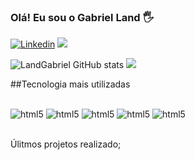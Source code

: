 
### Olá! Eu sou o Gabriel Land 🖐️

[![Linkedin](https://img.shields.io/badge/LinkedIn-0077B5?style=for-the-badge&logo=linkedin&logoColor=white)](https://www.linkedin.com/in/gabriel-vieira-617698293/)
![](https://img.shields.io/badge/Microsoft_Outlook-0078D4?style=for-the-badge&logo=microsoft-outlook&logoColor=white)

![LandGabriel GitHub stats](https://github-readme-stats.vercel.app/api?username=LandGabriel&show_icons=true&theme=transparent)
![](https://github-readme-stats.vercel.app/api/top-langs/?username=LandGabriel&size_weight=0.5&count_weight=0.5)


##Tecnologia mais utilizadas
<div style= "display: inline_block" ><br/>
<img aling="center" alt= "html5" src="https://img.shields.io/badge/HTML5-E34F26?style=for-the-badge&logo=html5&logoColor=white"/> 
<img aling="center" alt= "html5" src="https://img.shields.io/badge/CSS-239120?&style=for-the-badge&logo=css3&logoColor=white"/> 
<img aling="center" alt= "html5" src="https://img.shields.io/badge/JavaScript-F7DF1E?style=for-the-badge&logo=javascript&logoColor=black"/> 
<img aling="center" alt= "html5" src="https://img.shields.io/badge/React-20232A?style=for-the-badge&logo=react&logoColor=61DAFB"/> 
<img aling="center" alt= "html5" src="https://img.shields.io/badge/Node.js-43853D?style=for-the-badge&logo=node.js&logoColor=white"/> 

</div> </br>

Úlitmos projetos realizado;
